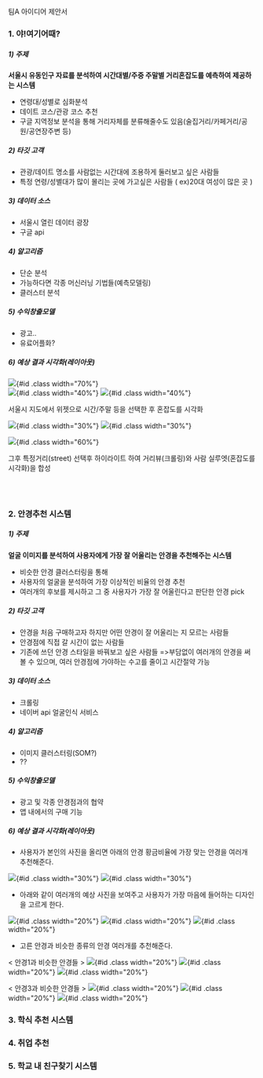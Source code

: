 팀A 아이디어 제안서  

### 1. 야!여기어때?  

##### 1) 주제

**서울시 유동인구 자료를 분석하여 시간대별/주중 주말별 거리혼잡도를 예측하여 제공하는 시스템**

- 연령대/성별로 심화분석  
- 데이트 코스/관광 코스 추천  
- 구글 지역정보 분석을 통해 거리자체를 분류해줄수도 있음(술집거리/카페거리/공원/공연장주변 등)    

##### 2) 타깃 고객

- 관광/데이트 명소를 사람없는 시간대에 조용하게 둘러보고 싶은 사람들  
- 특정 연령/성별대가 많이 몰리는 곳에 가고싶은 사람들 ( ex)20대 여성이 많은 곳 )  

##### 3) 데이터 소스
  
- 서울시 열린 데이터 광장  
- 구글 api  

##### 4) 알고리즘
 
- 단순 분석  
- 가능하다면 각종 머신러닝 기법들(예측모델링)  
- 클러스터 분석  
 
##### 5) 수익창출모델
- 광고..  
- 유료어플화?  


##### 6) 예상 결과 시각화(레이아웃)
![](fig/fig1.jpg){#id .class width="70%"}  
![](fig/fig2.jpg){#id .class width="40%"} ![](fig/fig3.png){#id .class width="40%"}


서울시 지도에서 위젯으로 시간/주말 등을 선택한 후 혼잡도를 시각화

![](fig/fig4.jpg){#id .class width="30%"}  ![](fig/fig6.jpg){#id .class width="30%"} 

![](fig/fig5.png){#id .class width="60%"}


그후 특정거리(street) 선택후 하이라이트 하여 거리뷰(크롤링)와 사람 실루엣(혼잡도를 시각화)을 합성  


<br><br>
### 2. 안경추천 시스템

##### 1) 주제

**얼굴 이미지를 분석하여 사용자에게 가장 잘 어울리는 안경을 추천해주는 시스템**

- 비슷한 안경 클러스터링을 통해 
- 사용자의 얼굴을 분석하여 가장 이상적인 비율의 안경 추천
- 여러개의 후보를 제시하고 그 중 사용자가 가장 잘 어울린다고 판단한 안경 pick  

##### 2) 타깃 고객

- 안경을 처음 구매하고자 하지만 어떤 안경이 잘 어울리는 지 모르는 사람들 
- 안경점에 직접 갈 시간이 없는 사람들
- 기존에 쓰던 안경 스타일을 바꿔보고 싶은 사람들 
=>부담없이 여러개의 안경을 써볼 수 있으며, 여러 안경점에 가야하는 수고를 줄이고 시간절약 가능  

##### 3) 데이터 소스
  
- 크롤링
- 네이버 api 얼굴인식 서비스   

##### 4) 알고리즘
 
- 이미지 클러스터링(SOM?)
- ??  
 
##### 5) 수익창출모델
- 광고 및 각종 안경점과의 협약
- 앱 내에서의 구매 기능  

##### 6) 예상 결과 시각화(레이아웃)

- 사용자가 본인의 사진을 올리면 아래의 안경 황금비율에 가장 맞는 안경을 여러개 추천해준다. 

![](fig/gold_rate.png){#id .class width="30%"}  ![](fig/gold_rate2.png){#id .class width="30%"}


- 아래와 같이 여러개의 예상 사진을 보여주고 사용자가 가장 마음에 들어하는 디자인을 고르게 한다. 

![](fig/glasses1.jpg){#id .class width="20%"}  ![](fig/glasses2.jpg){#id .class width="20%"}  ![](fig/glasses6.jpg){#id .class width="20%"}  

- 고른 안경과 비슷한 종류의 안경 여러개를 추천해준다.  

< 안경1과 비슷한 안경들 > 
![](fig/glasses3.jpg){#id .class width="20%"}  ![](fig/glasses3-2.jpg){#id .class width="20%"}  ![](fig/glasses3-3.jpg){#id .class width="20%"} 


< 안경3과 비슷한 안경들 > 
![](fig/glasses4.jpg){#id .class width="20%"}  ![](fig/glasses4-2.jpg){#id .class width="20%"}  ![](fig/glasses4-3.jpg){#id .class width="20%"}




### 3. 학식 추천 시스템

### 4. 취업 추천 

### 5. 학교 내 친구찾기 시스템 
